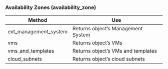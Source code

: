### Availability Zones (availability\_zone)

| Method                  | Use                                |
| ----------------------- | ---------------------------------- |
| ext\_management\_system | Returns object’s Management System |
| vms                     | Returns object’s VMs               |
| vms\_and\_templates     | Returns object’s VMs and templates |
| cloud\_subnets          | Returns object’s cloud subnets     |
